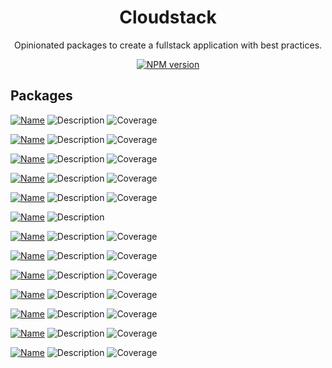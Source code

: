 <h1 align="center">Cloudstack </h1>

<p align="center">
  Opinionated packages to create a fullstack application with best practices.
</p>

<p align="center">
  <a href="https://www.npmjs.com/package/@kevinmarrec/create-cloudstack-app">
    <img src="https://img.shields.io/npm/v/@kevinmarrec/create-cloudstack-app?color=007acc&amp;label=" alt="NPM version">
  </a>
</p>

## Packages

[![Name](https://img.shields.io/badge/%40kevinmarrec%2Fcreate--cloudstack--app-0?label=npm&color=3b82f6)](https://www.npmjs.com/package/@kevinmarrec/create-cloudstack-app)
![Description](https://img.shields.io/badge/CLI-0?label=description&color=8b5cf6)
![Coverage](https://img.shields.io/badge/dynamic/json?url=https%3A%2F%2Fgist.githubusercontent.com%2Fkevinmarrec%2F7af6e73961e829b9e0835cdaead60ad3%2Fraw%2Fcloudstack.coverage.json&query=%24%5Bpackages%2Fcreate-app%5D&suffix=%25&label=coverage&color=10b981)

[![Name](https://img.shields.io/badge/%40kevinmarrec%2Fcloudstack--eslint--config-0?label=npm&color=3b82f6)](https://www.npmjs.com/package/@kevinmarrec/cloudstack-eslint-config)
![Description](https://img.shields.io/badge/ESLint%20config-0?label=description&color=8b5cf6)
![Coverage](https://img.shields.io/badge/dynamic/json?url=https%3A%2F%2Fgist.githubusercontent.com%2Fkevinmarrec%2F7af6e73961e829b9e0835cdaead60ad3%2Fraw%2Fcloudstack.coverage.json&query=%24%5Bpackages%2Feslint-config%5D&suffix=%25&label=coverage&color=10b981)

[![Name](https://img.shields.io/badge/%40kevinmarrec%2Fcloudstack--knip--config-0?label=npm&color=3b82f6)](https://www.npmjs.com/package/@kevinmarrec/cloudstack-knip-config)
![Description](https://img.shields.io/badge/Knip%20config-0?label=description&color=8b5cf6)
![Coverage](https://img.shields.io/badge/dynamic/json?url=https%3A%2F%2Fgist.githubusercontent.com%2Fkevinmarrec%2F7af6e73961e829b9e0835cdaead60ad3%2Fraw%2Fcloudstack.coverage.json&query=%24%5Bpackages%2Fknip-config%5D&suffix=%25&label=coverage&color=10b981)

[![Name](https://img.shields.io/badge/%40kevinmarrec%2Fcloudstack--stylelint--config-0?label=npm&color=3b82f6)](https://www.npmjs.com/package/@kevinmarrec/cloudstack-stylelint-config)
![Description](https://img.shields.io/badge/Stylelint%20config-0?label=description&color=8b5cf6)
![Coverage](https://img.shields.io/badge/dynamic/json?url=https%3A%2F%2Fgist.githubusercontent.com%2Fkevinmarrec%2F7af6e73961e829b9e0835cdaead60ad3%2Fraw%2Fcloudstack.coverage.json&query=%24%5Bpackages%2Fstylelint-config%5D&suffix=%25&label=coverage&color=10b981)

[![Name](https://img.shields.io/badge/%40kevinmarrec%2Fcloudstack--taze--config-0?label=npm&color=3b82f6)](https://www.npmjs.com/package/@kevinmarrec/cloudstack-taze-config)
![Description](https://img.shields.io/badge/Taze%20config-0?label=description&color=8b5cf6)
![Coverage](https://img.shields.io/badge/dynamic/json?url=https%3A%2F%2Fgist.githubusercontent.com%2Fkevinmarrec%2F7af6e73961e829b9e0835cdaead60ad3%2Fraw%2Fcloudstack.coverage.json&query=%24%5Bpackages%2Ftaze-config%5D&suffix=%25&label=coverage&color=10b981)

[![Name](https://img.shields.io/badge/%40kevinmarrec%2Fcloudstack--tsconfig-0?label=npm&color=3b82f6)](https://www.npmjs.com/package/@kevinmarrec/cloudstack-tsconfig)
![Description](https://img.shields.io/badge/TypeScript%20config-0?label=description&color=8b5cf6)

[![Name](https://img.shields.io/badge/%40kevinmarrec%2Fcloudstack--unocss--config-0?label=npm&color=3b82f6)](https://www.npmjs.com/package/@kevinmarrec/cloudstack-unocss-config)
![Description](https://img.shields.io/badge/UnoCSS%20config-0?label=description&color=8b5cf6)
![Coverage](https://img.shields.io/badge/dynamic/json?url=https%3A%2F%2Fgist.githubusercontent.com%2Fkevinmarrec%2F7af6e73961e829b9e0835cdaead60ad3%2Fraw%2Fcloudstack.coverage.json&query=%24%5Bpackages%2Funocss-config%5D&suffix=%25&label=coverage&color=10b981)

[![Name](https://img.shields.io/badge/%40kevinmarrec%2Fcloudstack--unocss--preset-0?label=npm&color=3b82f6)](https://www.npmjs.com/package/@kevinmarrec/cloudstack-unocss-preset)
![Description](https://img.shields.io/badge/UnoCSS%20preset-0?label=description&color=8b5cf6)
![Coverage](https://img.shields.io/badge/dynamic/json?url=https%3A%2F%2Fgist.githubusercontent.com%2Fkevinmarrec%2F7af6e73961e829b9e0835cdaead60ad3%2Fraw%2Fcloudstack.coverage.json&query=%24%5Bpackages%2Funocss-preset%5D&suffix=%25&label=coverage&color=10b981)

[![Name](https://img.shields.io/badge/%40kevinmarrec%2Fcloudstack--vite--config-0?label=npm&color=3b82f6)](https://www.npmjs.com/package/@kevinmarrec/cloudstack-vite-config)
![Description](https://img.shields.io/badge/Vite%20config-0?label=description&color=8b5cf6)
![Coverage](https://img.shields.io/badge/dynamic/json?url=https%3A%2F%2Fgist.githubusercontent.com%2Fkevinmarrec%2F7af6e73961e829b9e0835cdaead60ad3%2Fraw%2Fcloudstack.coverage.json&query=%24%5Bpackages%2Fvite-config%5D&suffix=%25&label=coverage&color=10b981)

[![Name](https://img.shields.io/badge/%40kevinmarrec%2Fcloudstack--vite--plugin-0?label=npm&color=3b82f6)](https://www.npmjs.com/package/@kevinmarrec/cloudstack-vite-plugin)
![Description](https://img.shields.io/badge/Vite%20plugin-0?label=description&color=8b5cf6)
![Coverage](https://img.shields.io/badge/dynamic/json?url=https%3A%2F%2Fgist.githubusercontent.com%2Fkevinmarrec%2F7af6e73961e829b9e0835cdaead60ad3%2Fraw%2Fcloudstack.coverage.json&query=%24%5Bpackages%2Fvite-plugin%5D&suffix=%25&label=coverage&color=10b981)

[![Name](https://img.shields.io/badge/%40kevinmarrec%2Fcloudstack--vue-0?label=npm&color=3b82f6)](https://www.npmjs.com/package/@kevinmarrec/cloudstack-vue)
![Description](https://img.shields.io/badge/Collection%20of%20Vue%20Components%20and%20Composition%20Utilities-0?label=description&color=8b5cf6)
![Coverage](https://img.shields.io/badge/dynamic/json?url=https%3A%2F%2Fgist.githubusercontent.com%2Fkevinmarrec%2F7af6e73961e829b9e0835cdaead60ad3%2Fraw%2Fcloudstack.coverage.json&query=%24%5Bpackages%2Fvue%5D&suffix=%25&label=coverage&color=10b981)

[![Name](https://img.shields.io/badge/%40kevinmarrec%2Fcloudstack--vue--i18n-0?label=npm&color=3b82f6)](https://www.npmjs.com/package/@kevinmarrec/cloudstack-vue-i18n)
![Description](https://img.shields.io/badge/Internationalization%20Vue%20plugin-0?label=description&color=8b5cf6)
![Coverage](https://img.shields.io/badge/dynamic/json?url=https%3A%2F%2Fgist.githubusercontent.com%2Fkevinmarrec%2F7af6e73961e829b9e0835cdaead60ad3%2Fraw%2Fcloudstack.coverage.json&query=%24%5Bpackages%2Fvue-i18n%5D&suffix=%25&label=coverage&color=10b981)

[![Name](https://img.shields.io/badge/%40kevinmarrec%2Fcloudstack--vue--pwa-0?label=npm&color=3b82f6)](https://www.npmjs.com/package/@kevinmarrec/cloudstack-vue-pwa)
![Description](https://img.shields.io/badge/PWA%20Vue%20plugin-0?label=description&color=8b5cf6)
![Coverage](https://img.shields.io/badge/dynamic/json?url=https%3A%2F%2Fgist.githubusercontent.com%2Fkevinmarrec%2F7af6e73961e829b9e0835cdaead60ad3%2Fraw%2Fcloudstack.coverage.json&query=%24%5Bpackages%2Fvue-pwa%5D&suffix=%25&label=coverage&color=10b981)
